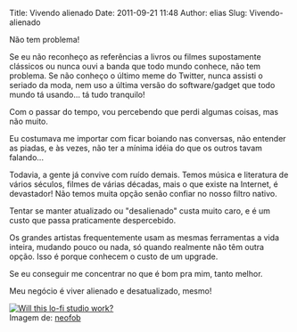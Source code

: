 Title: Vivendo alienado
Date: 2011-09-21 11:48
Author: elias
Slug: Vivendo-alienado

Não tem problema!

Se eu não reconheço as referências a livros ou filmes supostamente
clássicos ou nunca ouvi a banda que todo mundo conhece, não tem
problema. Se não conheço o último meme do Twitter, nunca assisti o
seriado da moda, nem uso a última versão do software/gadget que todo
mundo tá usando... tá tudo tranquilo!

Com o passar do tempo, vou percebendo que perdi algumas coisas, mas não
muito.

Eu costumava me importar com ficar boiando nas conversas, não entender
as piadas, e às vezes, não ter a mínima idéia do que os outros tavam
falando...

Todavia, a gente já convive com ruído demais. Temos música e literatura
de vários séculos, filmes de várias décadas, mais o que existe na
Internet, é devastador! Não temos muita opção senão confiar no nosso
filtro nativo.

Tentar se manter atualizado ou "desalienado" custa muito caro, e é um
custo que passa praticamente despercebido.

Os grandes artistas frequentemente usam as mesmas ferramentas a vida
inteira, mudando pouco ou nada, só quando realmente não têm outra opção.
Isso é porque conhecem o custo de um upgrade.

Se eu conseguir me concentrar no que é bom pra mim, tanto melhor.

Meu negócio é viver alienado e desatualizado, mesmo!

[![Will this lo-fi studio
work?](https://farm3.static.flickr.com/2104/2462886262_2b438e50c1.jpg)](http://www.flickr.com/photos/neofob/2462886262/ "Will this lo-fi studio work? by neofob, on Flickr")  
Imagem de: [neofob](http://www.flickr.com/photos/neofob/2462886262/)
